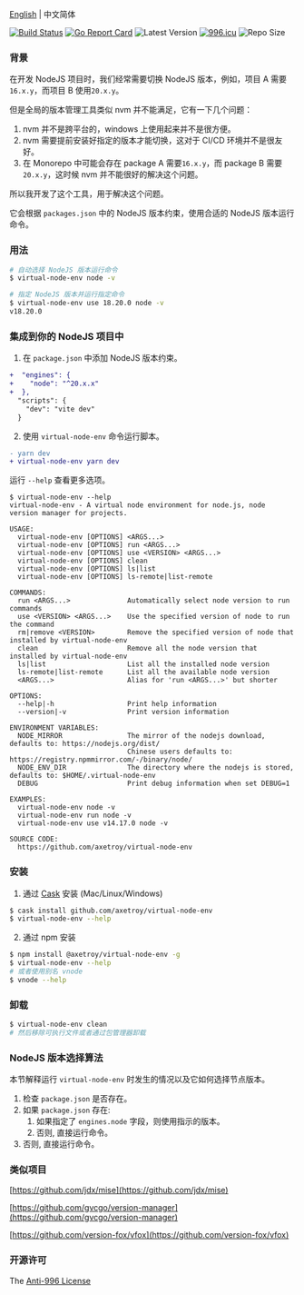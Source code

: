 [English](README.md) | 中文简体

[![Build Status](https://github.com/axetroy/virtual-node-env/workflows/ci/badge.svg)](https://github.com/axetroy/virtual-node-env/actions)
[![Go Report Card](https://goreportcard.com/badge/github.com/axetroy/virtual-node-env)](https://goreportcard.com/report/github.com/axetroy/virtual-node-env)
![Latest Version](https://img.shields.io/github/v/release/axetroy/virtual-node-env.svg)
[![996.icu](https://img.shields.io/badge/link-996.icu-red.svg)](https://996.icu)
![Repo Size](https://img.shields.io/github/repo-size/axetroy/virtual-node-env.svg)

### 背景

在开发 NodeJS 项目时，我们经常需要切换 NodeJS 版本，例如，项目 A 需要`16.x.y`，而项目 B 使用`20.x.y`。

但是全局的版本管理工具类似 nvm 并不能满足，它有一下几个问题：

1. nvm 并不是跨平台的，windows 上使用起来并不是很方便。
2. nvm 需要提前安装好指定的版本才能切换，这对于 CI/CD 环境并不是很友好。
3. 在 Monorepo 中可能会存在 package A 需要`16.x.y`，而 package B 需要`20.x.y`，这时候 nvm 并不能很好的解决这个问题。

所以我开发了这个工具，用于解决这个问题。

它会根据 `packages.json` 中的 NodeJS 版本约束，使用合适的 NodeJS 版本运行命令。

### 用法

```bash
# 自动选择 NodeJS 版本运行命令
$ virtual-node-env node -v

# 指定 NodeJS 版本并运行指定命令
$ virtual-node-env use 18.20.0 node -v
v18.20.0
```

### 集成到你的 NodeJS 项目中

1. 在 `package.json` 中添加 NodeJS 版本约束。

```diff
+  "engines": {
+    "node": "^20.x.x"
+  },
  "scripts": {
    "dev": "vite dev"
  }
```

2. 使用 `virtual-node-env` 命令运行脚本。

```diff
- yarn dev
+ virtual-node-env yarn dev
```

运行 `--help` 查看更多选项。

```
$ virtual-node-env --help
virtual-node-env - A virtual node environment for node.js, node version manager for projects.

USAGE:
  virtual-node-env [OPTIONS] <ARGS...>
  virtual-node-env [OPTIONS] run <ARGS...>
  virtual-node-env [OPTIONS] use <VERSION> <ARGS...>
  virtual-node-env [OPTIONS] clean
  virtual-node-env [OPTIONS] ls|list
  virtual-node-env [OPTIONS] ls-remote|list-remote

COMMANDS:
  run <ARGS...>              Automatically select node version to run commands
  use <VERSION> <ARGS...>    Use the specified version of node to run the command
  rm|remove <VERSION>        Remove the specified version of node that installed by virtual-node-env
  clean                      Remove all the node version that installed by virtual-node-env
  ls|list                    List all the installed node version
  ls-remote|list-remote      List all the available node version
  <ARGS...>                  Alias for 'run <ARGS...>' but shorter

OPTIONS:
  --help|-h                  Print help information
  --version|-v               Print version information

ENVIRONMENT VARIABLES:
  NODE_MIRROR                The mirror of the nodejs download, defaults to: https://nodejs.org/dist/
                             Chinese users defaults to: https://registry.npmmirror.com/-/binary/node/
  NODE_ENV_DIR               The directory where the nodejs is stored, defaults to: $HOME/.virtual-node-env
  DEBUG                      Print debug information when set DEBUG=1

EXAMPLES:
  virtual-node-env node -v
  virtual-node-env run node -v
  virtual-node-env use v14.17.0 node -v

SOURCE CODE:
  https://github.com/axetroy/virtual-node-env
```

### 安装

1. 通过 [Cask](https://github.com/cask-pkg/cask.rs) 安装 (Mac/Linux/Windows)

```bash
$ cask install github.com/axetroy/virtual-node-env
$ virtual-node-env --help
```

2. 通过 npm 安装

```sh
$ npm install @axetroy/virtual-node-env -g
$ virtual-node-env --help
# 或者使用别名 vnode
$ vnode --help
```

### 卸载

```bash
$ virtual-node-env clean
# 然后移除可执行文件或者通过包管理器卸载
```

### NodeJS 版本选择算法

本节解释运行 `virtual-node-env` 时发生的情况以及它如何选择节点版本。

1. 检查 `package.json` 是否存在。
2. 如果 `package.json` 存在:
   1. 如果指定了 `engines.node` 字段，则使用指示的版本。
   2. 否则, 直接运行命令。
3. 否则, 直接运行命令。

### 类似项目

[https://github.com/jdx/mise](https://github.com/jdx/mise)

[https://github.com/gvcgo/version-manager](https://github.com/gvcgo/version-manager)

[https://github.com/version-fox/vfox](https://github.com/version-fox/vfox)

### 开源许可

The [Anti-996 License](LICENSE)
